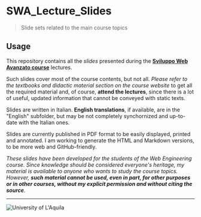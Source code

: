 # SWA_Lecture_Slides

>  Slide sets related to the main course topics

## Usage

This repository contains all the *slides* presented during the [**Sviluppo Web Avanzato course**](https://people.disim.univaq.it/~dellapenna/content.php?page=students) lectures.

Such slides cover most of the course contents, but not all. *Please refer to the textbooks and didactic material section on the course website* to get all the required material and, of course, **attend the lectures**, since there is a lot of useful, updated information that cannot be conveyed with static texts.

Slides are written in Italian. **English translations**, if available, are in the "English" subfolder, but may be not completely synchornized and up-to-date with the Italian ones.

Slides are currently published in PDF format to be easily displayed, printed and annotated. I am working to generate the HTML and Markdown versions, to be more web and GitHub-friendly.

*These slides have been developed for the students of the Web Engineering course. 
Since knowledge should be considered everyone's heritage, my material is available to anyone who wants to study the course topics. However, **such material cannot be used, even in part, for other purposes or in other courses, without my explicit permission and without citing the source**.*

---

![University of L'Aquila](https://www.disim.univaq.it/skins/aqua/img/logo2021-2.png)
